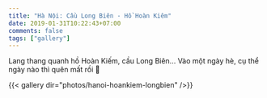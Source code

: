 ```yaml
---
title: "Hà Nội: Cầu Long Biên - Hồ Hoàn Kiêm"
date: 2019-01-31T10:22:43+07:00
comments: false
tags: ["gallery"]
---
```


Lang thang quanh hồ Hoàn Kiếm, cầu Long Biên... Vào một ngày hè, cụ thể ngày nào thì quên mất rồi :see_no_evil:

{{< gallery dir="photos/hanoi-hoankiem-longbien" />}}

